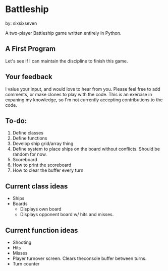 #	Battleship
by: sixsixseven

A two-player Battleship game written entirely in Python.

##	A First Program
Let's see if I can maintain the discipline to finish this game.

##	Your feedback
I value your input, and would love to hear from you. Please feel free to add comments, or make clones to play with the code. This is an exercise in expaning my knowledge, so I'm not currently accepting contributions to the code.

##	To-do:
1.	Define classes
1.	Define functions
1.	Develop ship grid/array thing
1.	Define system to place ships on the board without conflicts. Should be random for now.
1.	Scoreboard
1.	How to print the scoreboard
1.	How to clear the buffer every turn

##	Current class ideas
*	Ships
*	Boards
	-	Displays own board
	-	Displays opponent board w/ hits and misses.

##	Current function ideas
*	Shooting
*	Hits
*	Misses
*	Player turnover screen. Clears theconsole buffer between turns.
*	Turn counter